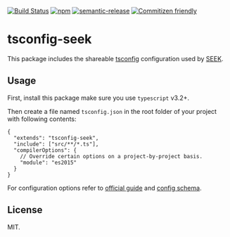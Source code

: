 [![Build Status](https://img.shields.io/travis/seek-oss/tsconfig-seek/master.svg?style=flat-square)](http://travis-ci.org/seek-oss/tsconfig-seek) [![npm](https://img.shields.io/npm/v/tsconfig-seek.svg?style=flat-square)](https://www.npmjs.com/package/tsconfig-seek) [![semantic-release](https://img.shields.io/badge/%20%20%F0%9F%93%A6%F0%9F%9A%80-semantic--release-e10079.svg?style=flat-square)](https://github.com/semantic-release/semantic-release) [![Commitizen friendly](https://img.shields.io/badge/commitizen-friendly-brightgreen.svg?style=flat-square)](http://commitizen.github.io/cz-cli/)

# tsconfig-seek

This package includes the shareable [tsconfig](https://www.typescriptlang.org/docs/handbook/tsconfig-json.html) configuration used by [SEEK](https://github.com/seek-oss/).

## Usage

First, install this package make sure you use `typescript` v3.2+.

Then create a file named `tsconfig.json` in the root folder of your project with following contents:

```
{
  "extends": "tsconfig-seek",
  "include": ["src/**/*.ts"],
  "compilerOptions": {
    // Override certain options on a project-by-project basis.
    "module": "es2015"
  }
}
```

For configuration options refer to [official guide](https://www.typescriptlang.org/docs/handbook/tsconfig-json.html) and [config schema](http://json.schemastore.org/tsconfig).

## License

MIT.

